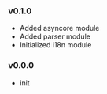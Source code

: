 ### v0.1.0

- Added asyncore module
- Added parser module
- Initialized i18n module

### v0.0.0

- init
